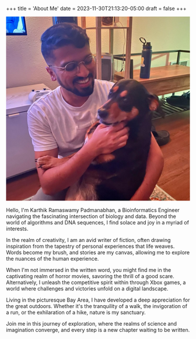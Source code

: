+++
title = 'About Me'
date = 2023-11-30T21:13:20-05:00
draft = false
+++

![profile](images/profile.jpg)

Hello, I'm Karthik Ramaswamy Padmanabhan, a Bioinformatics Engineer navigating the fascinating intersection of biology and data. Beyond the world of algorithms and DNA sequences, I find solace and joy in a myriad of interests.

In the realm of creativity, I am an avid writer of fiction, often drawing inspiration from the tapestry of personal experiences that life weaves. Words become my brush, and stories are my canvas, allowing me to explore the nuances of the human experience.

When I'm not immersed in the written word, you might find me in the captivating realm of horror movies, savoring the thrill of a good scare. Alternatively, I unleash the competitive spirit within through Xbox games, a world where challenges and victories unfold on a digital landscape.

Living in the picturesque Bay Area, I have developed a deep appreciation for the great outdoors. Whether it's the tranquility of a walk, the invigoration of a run, or the exhilaration of a hike, nature is my sanctuary.

Join me in this journey of exploration, where the realms of science and imagination converge, and every step is a new chapter waiting to be written.